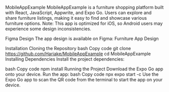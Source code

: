 MobileAppExample
MobileAppExample is a furniture shopping platform built with React, JavaScript, Appwrite, and Expo Go. Users can explore and share furniture listings, making it easy to find and showcase various furniture options. Note: This app is optimized for iOS, so Android users may experience some design inconsistencies.

Figma Design
The app design is available on Figma: Furniture App Design

Installation
Cloning the Repository
bash
Copy code
git clone https://github.com/Hariake/MobileAppExample
cd MobileAppExample
Installing Dependencies
Install the project dependencies:

bash
Copy code
npm install
Running the Project
Download the Expo Go app onto your device.
Run the app:
bash
Copy code
npx expo start -c
Use the Expo Go app to scan the QR code from the terminal to start the app on your device.
